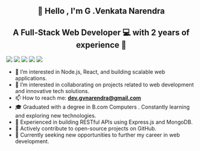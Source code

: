 <h2 align="center">
    👋  Hello , I'm  G .Venkata Narendra
  </h2> 
  <h2 align="center">
    A Full-Stack Web Developer 💻 with 2 years of experience 💼
   </h2> 
 
  <span>
    <img src="https://img.shields.io/badge/javascript-%23323330.svg?style=for-the-badge&logo=javascript&logoColor=%23F7DF1E">
    <img src="https://img.shields.io/badge/react-%2320232a.svg?style=for-the-badge&logo=react&logoColor=%2361DAFB">
    <img src="https://img.shields.io/badge/node.js-6DA55F?style=for-the-badge&logo=node.js&logoColor=white">
    <img src="https://img.shields.io/badge/express.js-%23404d59.svg?style=for-the-badge&logo=express&logoColor=%2361DAFB">
    <img src="https://img.shields.io/badge/MongoDB-%234ea94b.svg?style=for-the-badge&logo=mongodb&logoColor=white">
  </span>

  
 <ul align=”center”>
      <li>👀 I’m interested in Node.js, React, and building scalable web applications.</li>
      <li>💞️ I’m interested in collaborating on projects related to web development and innovative tech solutions.</li>
      <li>📫 How to reach me: <a href='dev.gvnarendra@gmail.com' styles='text-decoration: none'><b>dev.gvnarendra@gmail.com</b></a></li>
      <li>🎓 Graduated with a degree in B.com Computers . Constantly learning and exploring new technologies.</li>
      <li>🌟 Experienced in building RESTful APIs using Express.js and MongoDB.</li>
      <li>🚀 Actively contribute to open-source projects on GitHub.</li>
      <li>💼 Currently seeking new opportunities to further my career in web development.</li>
 <ul>

<!---
GVenkat-136/GVenkat-136 is a ✨ special ✨ repository because its `README.md` (this file) appears on your GitHub profile.
You can click the Preview link to take a look at your changes.
--->

